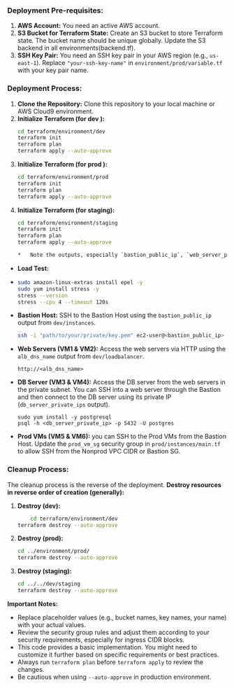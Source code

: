 ### Deployment Pre-requisites:

1.  **AWS Account:** You need an active AWS account.
2.  **S3 Bucket for Terraform State:** Create an S3 bucket to store Terraform state. The bucket name should be unique globally. Update the S3 backend in all  environments(backend.tf).
3.  **SSH Key Pair:** You need an SSH key pair in your AWS region (e.g., `us-east-1`). Replace `"your-ssh-key-name"` in `environment/prod/variable.tf` with your key pair name.

### Deployment Process:

1.  **Clone the Repository:** Clone this repository to your local machine or AWS Cloud9 environment.
2.  **Initialize Terraform (for dev ):**
    ```bash
    cd terraform/environment/dev
    terraform init
    terraform plan
    terraform apply --auto-approve
    ```
3.  **Initialize Terraform (for prod ):**
    ```bash
    cd terraform/environment/prod
    terraform init
    terraform plan
    terraform apply --auto-approve
    ```
4.  **Initialize Terraform (for staging):**
    ```bash
    cd terraform/environment/staging
    terraform init
    terraform plan
    terraform apply --auto-approve
    
    *   Note the outputs, especially `bastion_public_ip`, `web_server_public_ips`, and `db_server_private_ips`.
    
*   **Load Test:**
*   ```bash
    sudo amazon-linux-extras install epel -y
    sudo yum install stress -y
    stress --version
    stress --cpu 4 --timeout 120s 

*   **Bastion Host:** SSH to the Bastion Host using the `bastion_public_ip` output from `dev/instances`.
    ```bash
    ssh -i "path/to/your/private/key.pem" ec2-user@<bastion_public_ip>
    ```
*   **Web Servers (VM1 & VM2):** Access the web servers via HTTP using the `alb_dns_name` output from `dev/loadbalancer`.
    ```
    http://<alb_dns_name>
    ```
*   **DB Server (VM3 & VM4):** Access the DB server from the web servers in the private subnet. You can SSH into a web server through the Bastion and then connect to the DB server using its private IP (`db_server_private_ips` output).
    ```
    sudo yum install -y postgresql
    psql -h <db_server_private_ip> -p 5432 -U postgres
    ```
*   **Prod VMs (VM5 & VM6):**  you can SSH to the Prod VMs from the Bastion Host. Update the `prod_vm_sg` security group in `prod/instances/main.tf` to allow SSH from the Nonprod VPC CIDR or Bastion SG.

### Cleanup Process:

The cleanup process is the reverse of the deployment. **Destroy resources in reverse order of creation (generally):**

1.  **Destroy  (dev):**
    ```bash
        cd terraform/environment/dev
    terraform destroy --auto-approve
    ```
2.  **Destroy  (prod):**
    ```bash
    cd ../environment/prod/
    terraform destroy --auto-approve
    ```
3.  **Destroy (staging):**
    ```bash
    cd ../../dev/staging
    terraform destroy --auto-approve
    ```


**Important Notes:**

*   Replace placeholder values (e.g., bucket names, key names, your name) with your actual values.
*   Review the security group rules and adjust them according to your security requirements, especially for ingress CIDR blocks.
*   This code provides a basic implementation. You might need to customize it further based on specific requirements or best practices.
*   Always run `terraform plan` before `terraform apply` to review the changes.
*   Be cautious when using `--auto-approve` in production environment.

